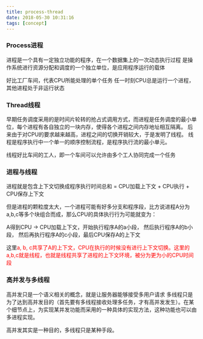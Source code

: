 ```yaml
---
title: process-thread
date: 2018-05-30 10:31:16
tags: [concept]
---
```


### Process进程

进程是一个具有一定独立功能的程序，在一个数据集上的一次动态执行过程
是操作系统进行资源分配和调度的一个独立单位，是应用程序运行的载体

好比工厂车间，代表CPU所能处理的单个任务
任一时刻CPU总是运行一个进程，其他进程处于非运行状态


### Thread线程

早期任务调度采用的是时间片轮转的抢占式调用方式，而进程是任务调度的最小单位，每个进程有各自独立的一块内存，使得各个进程之间内存地址相互隔离。
后来由于对CPU的要求越来越高，进程之间的切换开销较大，于是发明了线程。
线程是程序执行中一个单一的顺序控制流程，是程序执行流的最小单元。

线程好比车间的工人，即一个车间可以允许由多个工人协同完成一个任务


### 进程与线程

进程就是包含上下文切换成程序执行时间总和 = CPU加载上下文 + CPU执行 + CPU保存上下文

但是进程的颗粒度太大，一个进程可能有好多分支和程序段，比方说进程A分为a,b,c等多个块组合而成，那么CPU的具体执行行为可能就变为：

A得到CPU -> CPU加载上下文，开始执行程序A的a小段， 然后执行程序A的b小段， 然后再执行程序A的c小段，最后CPU保存A的上下文

这里<span style="color: red">a, b, c共享了A的上下文，CPU在执行的时候没有进行上下文切换。这里的a,b,c就是线程，也就是线程共享了进程的上下文环境，被分为更为小的CPU时间段</span>


### 高并发与多线程

高并发只是一个语义相关的概念，就是让服务器能够接受多用户请求
多线程只是为了达到高并发目的（首先要有多线程接收处理多任务，才有高并发发生）。在某个细节点上，为实现某并发功能而采用的一种具体的实现方法，这种功能也可以由多进程实现。

高并发其实是一种目的，多线程只是某种手段。

